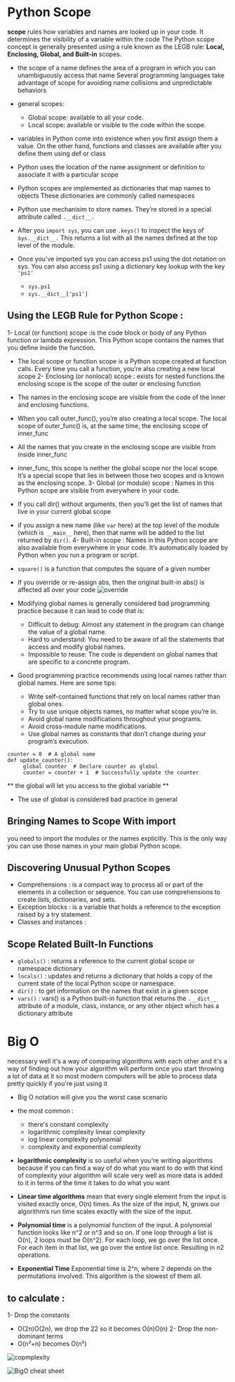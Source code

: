# Python Scope
**scope** rules how variables and names are looked up in your code. It determines the visibility of a variable within the code
The Python scope concept is generally presented using a rule known as the LEGB rule:
**Local, Enclosing, Global, and Built-in** scopes.
- the scope of a name defines the area of a program in which you can unambiguously access that name Several programming languages take advantage of scope for avoiding name collisions and unpredictable behaviors
- general scopes:
  - Global scope: available to all your code.
  - Local scope: available or visible to the code within the scope.
- variables in Python come into existence when you first assign them a value. On the other hand, functions and classes are available after you define them using def or class
- Python uses the location of the name assignment or definition to associate it with a particular scope
- Python scopes are implemented as dictionaries that map names to objects These dictionaries are commonly called namespaces
- Python use mechanisim to store names. They’re stored in a special attribute called `.__dict__.`
- After you `import sys`, you can use `.keys()` to inspect the keys of s`ys.__dict__.` This returns a list with all the names defined at the top level of the module.

- Once you’ve imported sys you can access ps1 using the dot notation on sys. You can also access ps1 using a dictionary key lookup with the key `'ps1'`
  - `sys.ps1`
  - `sys.__dict__['ps1']`
## Using the LEGB Rule for Python Scope :
1- Local (or function) scope :is the code block or body of any Python function or lambda expression. This Python scope contains the names that you define inside the function.
  - The local scope or function scope is a Python scope created at function calls. Every time you call a function, you’re also creating a new local scope
2- Enclosing (or nonlocal) scope : exists for nested functions.the enclosing scope is the scope of the outer or enclosing function
  - The names in the enclosing scope are visible from the code of the inner and enclosing functions.
  - When you call outer_func(), you’re also creating a local scope. The local scope of outer_func() is, at the same time, the enclosing scope of inner_func
  - All the names that you create in the enclosing scope are visible from inside inner_func
  - inner_func, this scope is neither the global scope nor the local scope. It’s a special scope that lies in between those two scopes and is known as the enclosing scope.
3- Global (or module) scope : Names in this Python scope are visible from everywhere in your code.
  - If you call dir() without arguments, then you’ll get the list of names that live in your current global scope
  - if you assign a new name (like `var` here) at the top level of the module (which is` __main__` here), then that name will be added to the list returned by `dir()`.
4- Built-in scope : Names in this Python scope are also available from everywhere in your code. It’s automatically loaded by Python when you run a program or script.
  - `square()` is a function that computes the square of a given number
  - If you override or re-assign abs, then the original built-in abs() is affected all over your code
![override]()
- Modifying global names is generally considered bad programming practice because it can lead to code that is:

  - Difficult to debug: Almost any statement in the program can change the value of a global name.
  - Hard to understand: You need to be aware of all the statements that access and modify global names.
  - Impossible to reuse: The code is dependent on global names that are specific to a concrete program.

- Good programming practice recommends using local names rather than global names. Here are some tips:

  - Write self-contained functions that rely on local names rather than global ones.
  - Try to use unique objects names, no matter what scope you’re in.
  - Avoid global name modifications throughout your programs.
  - Avoid cross-module name modifications.
  - Use global names as constants that don’t change during your program’s execution.


```
counter = 0  # A global name
def update_counter():
     global counter  # Declare counter as global
     counter = counter + 1  # Successfully update the counter
```
 ** the global will let you access to the global variable **
  - The use of global is considered bad practice in general
## Bringing Names to Scope With import
you need to import the modules or the names explicitly. This is the only way you can use those names in your main global Python scope.

## Discovering Unusual Python Scopes
- Comprehensions : is a compact way to process all or part of the elements in a collection or sequence. You can use comprehensions to create lists, dictionaries, and sets.
- Exception blocks : is a variable that holds a reference to the exception raised by a try statement.
- Classes and instances :

## Scope Related Built-In Functions
- `globals()` : returns a reference to the current global scope or namespace dictionary
- `locals()` : updates and returns a dictionary that holds a copy of the current state of the local Python scope or namespace.
- `dir()` : to get information on the names that exist in a given scope
- `vars()` : vars() is a Python built-in function that returns the `.__dict__` attribute of a module, class, instance, or any other object which has a dictionary attribute

# Big O 
necessary well it's a way of comparing algorithms with each other and it's a way of finding out how your algorithm will perform once you start throwing a lot of data at it so most modern computers will be able to process data pretty quickly if you're just using it

-  Big O notation will give you the worst case scenario
- the most common :
  - there's constant complexity
  - logarithmic complexity linear complexity
  - log linear complexity polynomial
  - complexity and exponential complexity

- **logarithmic complexity** is so useful when you're writing algorithms because if you can find a way of do what you want to do with that kind of complexity your algorithm will scale very well as more data is added to it in terms of the time it takes to do what you want

- **Linear time algorithms** mean that every single element from the input is visited exactly once, O(n) times. As the size of the input, N, grows our algorithm’s run time scales exactly with the size of the input.

- **Polynomial time** is a polynomial function of the input. A polynomial function looks like n^2
  or n^3 and so on. If one loop through a list is O(n), 2 loops must be O(n^2). For each loop, we go over the list once. For each item in that list, we go over the entire list once. Resulting in n2 operations.

- **Exponential Time**
Exponential time is 2^n, where 2 depends on the permutations involved.
This algorithm is the slowest of them all.

## to calculate :
1- Drop the constants
  - O(2n)O(2n), we drop the 22 so it becomes O(n)O(n)
2- Drop the non-dominant terms
  - O(n²+n) becomes O(n²)

![copmplexity](complexity.png)

![BigO cheat sheet](BigO_cheat_sheet.png)






